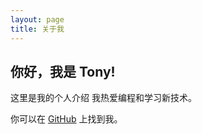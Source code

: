 ```yaml
---
layout: page
title: 关于我
---
```


## 你好，我是 Tony!

这里是我的个人介绍
我热爱编程和学习新技术。

你可以在 [GitHub](https://github.com/tonyl1angyoko-alt) 上找到我。
